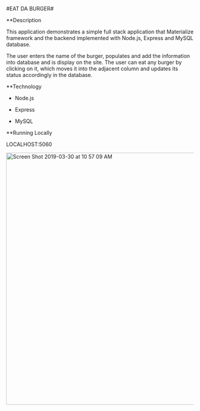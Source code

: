 #EAT DA BURGER#

**Description

This application demonstrates a simple full stack application that Materialize framework and the backend implemented with Node.js, Express and MySQL database.

The user enters the name of the burger, populates and add the information into database and is display on the site.  The user can eat any burger by clicking on it, which moves it into the adjacent column and updates its status accordingly in the database.


**Technology

- Node.js

- Express

- MySQL




**Running Locally 

LOCALHOST:5060




<img width="676" alt="Screen Shot 2019-03-30 at 10 57 09 AM" src="https://user-images.githubusercontent.com/44978024/55277857-09f6de80-52db-11e9-8899-0e03f9f2cf89.png">
